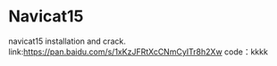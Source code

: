 # Navicat15
navicat15 installation and crack.
link:https://pan.baidu.com/s/1xKzJFRtXcCNmCyITr8h2Xw code：kkkk
